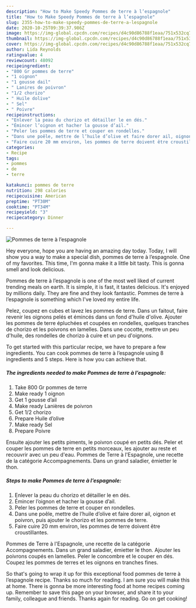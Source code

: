```yaml
---
description: "How to Make Speedy Pommes de terre à l’espagnole"
title: "How to Make Speedy Pommes de terre à l’espagnole"
slug: 2355-how-to-make-speedy-pommes-de-terre-a-lespagnole
date: 2020-10-25T09:39:37.986Z
image: https://img-global.cpcdn.com/recipes/d4c90d86788f1eaa/751x532cq70/pommes-de-terre-a-lespagnole-photo-principale-de-la-recette.jpg
thumbnail: https://img-global.cpcdn.com/recipes/d4c90d86788f1eaa/751x532cq70/pommes-de-terre-a-lespagnole-photo-principale-de-la-recette.jpg
cover: https://img-global.cpcdn.com/recipes/d4c90d86788f1eaa/751x532cq70/pommes-de-terre-a-lespagnole-photo-principale-de-la-recette.jpg
author: Lida Reynolds
ratingvalue: 4
reviewcount: 48092
recipeingredient:
- "800 Gr pommes de terre"
- "1 oignon"
- "1 gousse dail"
- " Lanires de poivron"
- "1/2 chorizo"
- " Huile dolive"
- " Sel"
- " Poivre"
recipeinstructions:
- "Enlever la peau du chorizo et détailler le en dés."
- "Émincer l’oignon et hacher la gousse d’ail."
- "Peler les pommes de terre et couper en rondelles."
- "Dans une poêle, mettre de l’huile d’olive et faire dorer ail, oignon et poivron, puis ajouter le chorizo et les pommes de terre."
- "Faire cuire 20 mm environ, les pommes de terre doivent être croustillantes."
categories:
- Recipe
tags:
- pommes
- de
- terre

katakunci: pommes de terre 
nutrition: 298 calories
recipecuisine: American
preptime: "PT30M"
cooktime: "PT34M"
recipeyield: "3"
recipecategory: Dinner

---
```



![Pommes de terre à l’espagnole](https://img-global.cpcdn.com/recipes/d4c90d86788f1eaa/751x532cq70/pommes-de-terre-a-lespagnole-photo-principale-de-la-recette.jpg)

Hey everyone, hope you are having an amazing day today. Today, I will show you a way to make a special dish, pommes de terre à l’espagnole. One of my favorites. This time, I'm gonna make it a little bit tasty. This is gonna smell and look delicious.

Pommes de terre à l’espagnole is one of the most well liked of current trending meals on earth. It is simple, it is fast, it tastes delicious. It's enjoyed by millions daily. They are fine and they look fantastic. Pommes de terre à l’espagnole is something which I've loved my entire life.

Pelez, coupez en cubes et lavez les pommes de terre. Dans un faitout, faire revenir les oignons pelés et émincés dans un fond d&#39;huile d&#39;olive. Ajouter les pommes de terre épluchées et coupées en rondelles, quelques tranches de chorizo et les poivrons en lamelles. Dans une cocotte, mettre un peu d&#39;huile, des rondelles de chorizo à cuire et un peu d&#39;oignons.


To get started with this particular recipe, we have to prepare a few ingredients. You can cook pommes de terre à l’espagnole using 8 ingredients and 5 steps. Here is how you can achieve that.

<!--inarticleads1-->

##### The ingredients needed to make Pommes de terre à l’espagnole:

1. Take 800 Gr pommes de terre
1. Make ready 1 oignon
1. Get 1 gousse d’ail
1. Make ready  Lanières de poivron
1. Get 1/2 chorizo
1. Prepare  Huile d’olive
1. Make ready  Sel
1. Prepare  Poivre


Ensuite ajouter les petits piments, le poivron coupé en petits dés. Peler et couper les pommes de terre en petits morceaux, les ajouter au reste et recouvrir avec un peu d&#39;eau. Pommes de Terre à l&#39;Espagnole, une recette de la catégorie Accompagnements. Dans un grand saladier, émietter le thon. 

<!--inarticleads2-->

##### Steps to make Pommes de terre à l’espagnole:

1. Enlever la peau du chorizo et détailler le en dés.
1. Émincer l’oignon et hacher la gousse d’ail.
1. Peler les pommes de terre et couper en rondelles.
1. Dans une poêle, mettre de l’huile d’olive et faire dorer ail, oignon et poivron, puis ajouter le chorizo et les pommes de terre.
1. Faire cuire 20 mm environ, les pommes de terre doivent être croustillantes.


Pommes de Terre à l&#39;Espagnole, une recette de la catégorie Accompagnements. Dans un grand saladier, émietter le thon. Ajouter les poivrons coupés en lamelles. Peler le concombre et le couper en dés. Coupez les pommes de terres et les oignons en tranches fines. 

So that's going to wrap it up for this exceptional food pommes de terre à l’espagnole recipe. Thanks so much for reading. I am sure you will make this at home. There is gonna be more interesting food at home recipes coming up. Remember to save this page on your browser, and share it to your family, colleague and friends. Thanks again for reading. Go on get cooking!
